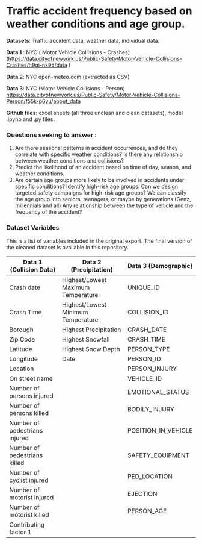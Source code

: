 # Traffic accident frequency based on weather conditions and age group. 
**Datasets**: Traffic accident data, weather data, individual data.

**Data 1** : NYC ( Motor Vehicle Collisions - Crashes) (https://data.cityofnewyork.us/Public-Safety/Motor-Vehicle-Collisions-Crashes/h9gi-nx95/data )

**Data 2**: NYC open-meteo.com (extracted as CSV)

**Data 3**: NYC (Motor Vehicle Collisions - Person)  https://data.cityofnewyork.us/Public-Safety/Motor-Vehicle-Collisions-Person/f55k-p6yu/about_data 

**Github files**: excel sheets (all three unclean and clean datasets), model .ipynb and .py files.

### Questions seeking to answer : 

1. Are there seasonal patterns in accident occurrences, and do they correlate with specific weather conditions? Is there any relationship between weather conditions and collisions? 
2. Predict the likelihood of an accident based on time of day, season, and weather conditions.
3. Are certain age groups more likely to be involved in accidents under specific conditions? Identify high-risk age groups. Can we design targeted safety campaigns for high-risk age groups? We can classify the age group into seniors, teenagers, or maybe by generations (Genz, millennials and all) Any relationship between the type of vehicle and the frequency of the accident?

### Dataset Variables
This is a list of variables included in the original export. The final version of the cleaned dataset is available in this repository.

| Data 1 (Collision Data)      | Data 2 (Precipitation)                  | Data 3 (Demographic)     |
|------------------------------|-----------------------------------------|--------------------------|
| Crash date                   | Highest/Lowest Maximum Temperature      | UNIQUE_ID                |
| Crash Time                   | Highest/Lowest Minimum Temperature      | COLLISION_ID             |
| Borough                      | Highest Precipitation                   | CRASH_DATE               |
| Zip Code                     | Highest Snowfall                        | CRASH_TIME               |
| Latitude                     | Highest Snow Depth                      | PERSON_TYPE              |
| Longitude                    | Date                                    | PERSON_ID                |
| Location                     |                                         | PERSON_INJURY            |
| On street name               |                                         | VEHICLE_ID               |
| Number of persons injured    |                                         | EMOTIONAL_STATUS         |
| Number of persons killed     |                                         | BODILY_INJURY            |
| Number of pedestrians injured|                                         | POSITION_IN_VEHICLE      |
| Number of pedestrians killed |                                         | SAFETY_EQUIPMENT         |
| Number of cyclist injured    |                                         | PED_LOCATION             |
| Number of motorist injured   |                                         | EJECTION                 |
| Number of motorist killed    |                                         | PERSON_AGE               |
| Contributing factor 1        |                                         |                          |
